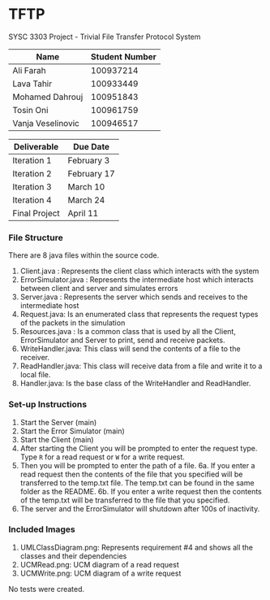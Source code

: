# TFTP
SYSC 3303 Project - Trivial File Transfer Protocol System

| Name              | Student Number |
|-------------------|----------------|
| Ali Farah         | 100937214      |
| Lava Tahir        | 100933449      |
| Mohamed Dahrouj   | 100951843      |
| Tosin Oni         | 100961759      |
| Vanja Veselinovic | 100946517      |


| Deliverable   | Due Date    |
|---------------|-------------|
| Iteration 1   | February 3  |
| Iteration 2   | February 17 |
| Iteration 3   | March 10    |
| Iteration 4   | March 24    |
| Final Project | April 11    |

### File Structure
There are 8 java files within the source code.
1. Client.java : Represents the client class which interacts with the system
2. ErrorSimulator.java : Represents the intermediate host which interacts between client and server and simulates errors
3. Server.java : Represents the server which sends and receives to the intermediate host
4. Request.java: Is an enumerated class that represents the request types of the packets in the simulation
5. Resources.java : Is a common class that is used by all the Client, ErrorSimulator and Server to print, send and receive packets.
6. WriteHandler.java: This class will send the contents of a file to the receiver.
7. ReadHandler.java: This class will receive data from a file and write it to a local file.
8. Handler.java: Is the base class of the WriteHandler and ReadHandler.

### Set-up Instructions
1. Start the Server (main)
2. Start the Error Simulator (main)
3. Start the Client (main)
4. After starting the Client you will be prompted to enter the request type. Type `R` for a read request or `W` for a write request.
5. Then you will be prompted to enter the path of a file.
6a. If you enter a read request then the contents of the file that you specified will be transferred to the temp.txt file. The temp.txt can be found in the same folder as the README.
6b. If you enter a write request then the contents of the temp.txt will be transferred to the file that you specified.
7. The server and the ErrorSimulator will shutdown after 100s of inactivity.

### Included  Images
1. UMLClassDiagram.png: Represents requirement #4 and shows all the classes and their dependencies
2. UCMRead.png: UCM diagram of a read request
3. UCMWrite.png: UCM diagram of a write request

No tests were created.